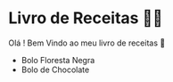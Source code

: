 # Livro de Receitas :man_cook:

Olá ! Bem Vindo ao meu livro de receitas :wave:

- Bolo Floresta Negra
- Bolo de Chocolate
